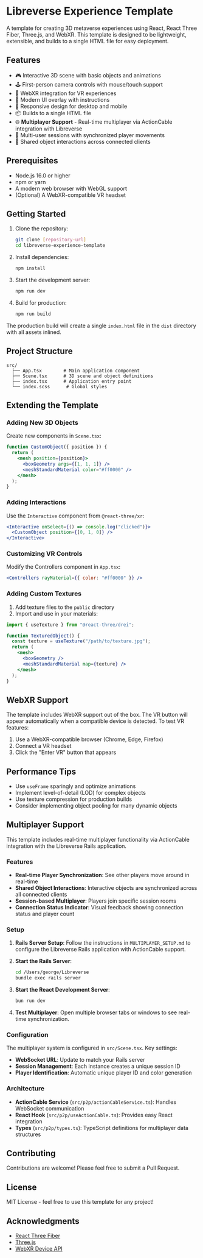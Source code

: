 # Libreverse Experience Template

A template for creating 3D metaverse experiences using React, React Three Fiber, Three.js, and WebXR. This template is designed to be lightweight, extensible, and builds to a single HTML file for easy deployment.

## Features

- 🎮 Interactive 3D scene with basic objects and animations
- 🕹️ First-person camera controls with mouse/touch support
- 🥽 WebXR integration for VR experiences
- 🎨 Modern UI overlay with instructions
- 📱 Responsive design for desktop and mobile
- 📦 Builds to a single HTML file
- 🌐 **Multiplayer Support** - Real-time multiplayer via ActionCable integration with Libreverse
- 👥 Multi-user sessions with synchronized player movements
- 🤝 Shared object interactions across connected clients

## Prerequisites

- Node.js 16.0 or higher
- npm or yarn
- A modern web browser with WebGL support
- (Optional) A WebXR-compatible VR headset

## Getting Started

1. Clone the repository:

   ```bash
   git clone [repository-url]
   cd libreverse-experience-template
   ```

2. Install dependencies:

   ```bash
   npm install
   ```

3. Start the development server:

   ```bash
   npm run dev
   ```

4. Build for production:
   ```bash
   npm run build
   ```

The production build will create a single `index.html` file in the `dist` directory with all assets inlined.

## Project Structure

```
src/
  ├── App.tsx        # Main application component
  ├── Scene.tsx      # 3D scene and object definitions
  ├── index.tsx      # Application entry point
  └── index.scss      # Global styles
```

## Extending the Template

### Adding New 3D Objects

Create new components in `Scene.tsx`:

```jsx
function CustomObject({ position }) {
  return (
    <mesh position={position}>
      <boxGeometry args={[1, 1, 1]} />
      <meshStandardMaterial color="#ff0000" />
    </mesh>
  );
}
```

### Adding Interactions

Use the `Interactive` component from `@react-three/xr`:

```jsx
<Interactive onSelect={() => console.log("clicked")}>
  <CustomObject position={[0, 1, 0]} />
</Interactive>
```

### Customizing VR Controls

Modify the Controllers component in `App.tsx`:

```jsx
<Controllers rayMaterial={{ color: "#ff0000" }} />
```

### Adding Custom Textures

1. Add texture files to the `public` directory
2. Import and use in your materials:

```jsx
import { useTexture } from "@react-three/drei";

function TexturedObject() {
  const texture = useTexture("/path/to/texture.jpg");
  return (
    <mesh>
      <boxGeometry />
      <meshStandardMaterial map={texture} />
    </mesh>
  );
}
```

## WebXR Support

The template includes WebXR support out of the box. The VR button will appear automatically when a compatible device is detected. To test VR features:

1. Use a WebXR-compatible browser (Chrome, Edge, Firefox)
2. Connect a VR headset
3. Click the "Enter VR" button that appears

## Performance Tips

- Use `useFrame` sparingly and optimize animations
- Implement level-of-detail (LOD) for complex objects
- Use texture compression for production builds
- Consider implementing object pooling for many dynamic objects

## Multiplayer Support

This template includes real-time multiplayer functionality via ActionCable integration with the Libreverse Rails application.

### Features

- **Real-time Player Synchronization**: See other players move around in real-time
- **Shared Object Interactions**: Interactive objects are synchronized across all connected clients
- **Session-based Multiplayer**: Players join specific session rooms
- **Connection Status Indicator**: Visual feedback showing connection status and player count

### Setup

1. **Rails Server Setup**: Follow the instructions in `MULTIPLAYER_SETUP.md` to configure the Libreverse Rails application with ActionCable support.

2. **Start the Rails Server**:

   ```bash
   cd /Users/george/Libreverse
   bundle exec rails server
   ```

3. **Start the React Development Server**:

   ```bash
   bun run dev
   ```

4. **Test Multiplayer**: Open multiple browser tabs or windows to see real-time synchronization.

### Configuration

The multiplayer system is configured in `src/Scene.tsx`. Key settings:

- **WebSocket URL**: Update to match your Rails server
- **Session Management**: Each instance creates a unique session ID
- **Player Identification**: Automatic unique player ID and color generation

### Architecture

- **ActionCable Service** (`src/p2p/actionCableService.ts`): Handles WebSocket communication
- **React Hook** (`src/p2p/useActionCable.ts`): Provides easy React integration
- **Types** (`src/p2p/types.ts`): TypeScript definitions for multiplayer data structures

## Contributing

Contributions are welcome! Please feel free to submit a Pull Request.

## License

MIT License - feel free to use this template for any project!

## Acknowledgments

- [React Three Fiber](https://docs.pmnd.rs/react-three-fiber)
- [Three.js](https://threejs.org/)
- [WebXR Device API](https://immersive-web.github.io/webxr/)
